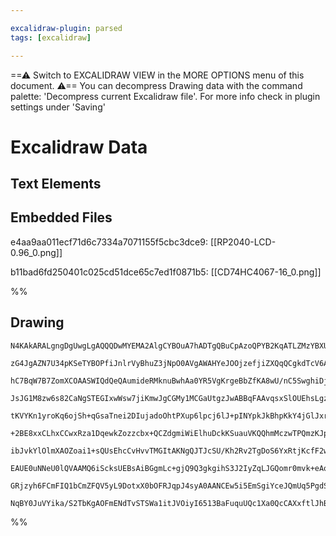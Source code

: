 ```yaml
---

excalidraw-plugin: parsed
tags: [excalidraw]

---
```

==⚠  Switch to EXCALIDRAW VIEW in the MORE OPTIONS menu of this document. ⚠== You can decompress Drawing data with the command palette: 'Decompress current Excalidraw file'. For more info check in plugin settings under 'Saving'


# Excalidraw Data

## Text Elements
## Embedded Files
e4aa9aa011ecf71d6c7334a7071155f5cbc3dce9: [[RP2040-LCD-0.96_0.png]]

b11bad6fd250401c025cd51dce65c7ed1f0871b5: [[CD74HC4067-16_0.png]]

%%
## Drawing
```compressed-json
N4KAkARALgngDgUwgLgAQQQDwMYEMA2AlgCYBOuA7hADTgQBuCpAzoQPYB2KqATLZMzYBXUtiRoIACyhQ4zZAHoFAc0JRJQgEYA6bGwC2CgF7N6hbEcK4OCtptbErHALRY8RMpWdx8Q1TdIEfARcZgRmBShcZQUebQAObQBmGjoghH0EDihmbgBtcDBQMBKIEm4IAEcAJQBGAHl6gDEAdWcoSoA5DgBBABVlACk+ngBlaoA2VJLIWEQKwn1opH5S

zG4JgAZN7U34pKSeTYBOPfiJnlrVyBhuZ3jNpO0AVgAWAHYeJOOjzefjiZXQqQCgkdTcV6A7QfJKQ461CbvV7bd7XKQIQjKaTcWoIibaXHxZ7nd7E2F8YEQazKYLcTZo5hQUhsADWCAAwmx8GxSBUmdZmHBcIFstNSppcNgWcpmUIOMROdzeRJ+RxBcKslAxZAAGaEfD4UawWkSQQebUQRnMtktMGSbgUmaWpmshBGmAm9Bm8po2VYjjhXJoIFOt

hC7BqW7B7ZomXCOAASWIQdQeQAumideRMknuBwhAa0YR5VgKrgeBbZfKA8wU/nC5SwghiDj4rUkoDasjjmjGCx2Fw0PFUZS+6xOJ1OGJuM93hMfs9cT3KYRmAARdJQZvcHUEMJozTCeUAUWCmWydYL+DRQjgxFwW5bwaRm1qpLbrx4c7RRA4LLzV4/mwUrbmgu74PujZRFAQgphAiDysWygWnqwS5hICCvLguDHNhr61Ag2A6u8tTEBM2DvAcWHv

JsJG1M8zw6s82CaNgSTEGIxwWsw7jiKmwJgCGMy1MCGaUtgzJwABBqFAAvqsxSlOUEhsLgzwAJoAEIALKvAACtgABq1QABK4Ag6mdBQhk9Ng2AWnMfFlEsygrJS6xoM47xEi8Xw8KctT7K8wUjk6UaoM4xJxJsrwdq8DGfMc8THKFpSgsQ4JoB2OzIrUX4PK88SvD88RopIGJYlqQ5dtoNHHMcSTthMjWfo6pTUp69JQdaHJcjyfLkGqQoilqB6S

tKVYKn1yroKq6ojSh+qGsaTnei2DIujadoOhtPXup6lpcj6lJ+pINYpkJkBhpKkY4jGlJxreSYpummbZgg6GoPW14riWHnoLgKS+kexDndJP1Ok2T6oBM/xvBM+xJL2TDjoOMNdU6Y4DpOHDTmgRxdpsRzJc8RbrpuoGoOBkFOoecrEKeGSapeDZOre96PjiL5vsS9HxcuTq/v+aDfUBIHQ9TCAbQ+sEVAhjgcMhmb6h90MQJouISmROrEDwzwxa

+2BE8xxCLhxCCwxRza1DqewkZozzcbx+QCZdgmiWiElhuDckKSuauVKQQhmMczwTPQmzKJpADSABaSSbAAqq8+gAOIAFYOfATmLMsFr/c4b5xKTlLhc4hWJMFzyNTwxX1fXrxoulmWoN8qWQOVmLYtGjwEilWwfKcry1D8aIdXxGOlFarqKv1KqDfNmoWhKUqPfKs8zdAC/DUvysGvtq1Het3WuraGX2vju2ugfFRrZWwj+oGOJotdEawHdk+QI9

ibJvkYlOlmXAOZoai1+sQUsEhcCvHvvTMGItAKNgQJTJcSU/Kh2Rv2TgDoS6YxRtjKcfF2w/Frnrd47cyjk2CJzNATIhBS0pHTE8Z5mZ/xvHeB8yDubvkuKHUqlIhbgzFmyCWe56GQ2grLCQ8skKLTQmrTC2FcK4HwoRYipFyKUVhLgGidEGJMRYmxc2XEGTOzQAUGYglrjuxmP/UoXspLwJkiUWS4B/5UjgHAI0HDuCKWgOVTIFR7ykH/KsBghA

EAUE0uNNeU0lQVAAMQ6iScksUEBsAiBGgmLc+gjQ9Q3gkgihS3J2IyZqLJGQomr0mvk+eAod6ilCek0gmTslNCWjfU0R9UlNJaRkXJp9tqX0KGk0p2Ryk5M2m6Fat8umNNGVAcZ1QH5nSfsGOZzSynZPqOGW6Pd1m9P0E0TgUAmhAP1OFHBkAembIyEc7IoxCBGD4kcfZNz9B9CwFAHoRBlBowgMEHUo1hnXLGdkrxpAvnNLYBQcquAQEIJKRs0F

GRjzyh6FCmFIQ1bCmZFQV5yL9DotxX0bOFRJqpJ4syA0AANCEw5i5EmSgiYceJQmUq5PgdSDoEb4keLFN4SVziwlShAIwbADA+NHAQOhdJtA8Fhq+V4vtgXzMWSDOB6ByWhJlCQB5TyHSTwgDq4gRoEAONQJco1pASDaTYOA1FuBNDBBERBMRX9rWxLnqgRSkBNJcjVqQZQEoAAUlxUS8DfNQCN4adjPAAJQWmqAgZQBZhRkqDbgUNCco1fHpLwb

NqBY0JuVYika/S2TbKgAOFmENdTvSTSWa1itJVOiyI6513BaFuquUQc1Xa0QcCAXxftlJhBQF/MOoOCAS1XU0OnQiORRiDrgLa+1g6nWU0lqEyUVbGB9HFfgFtpRHK33SNgKtWDPawSgAYEl8xHG1sgNycWO5RE/lCF889hA90Hp9s48A8k6CoXCD4lxskgA
```
%%